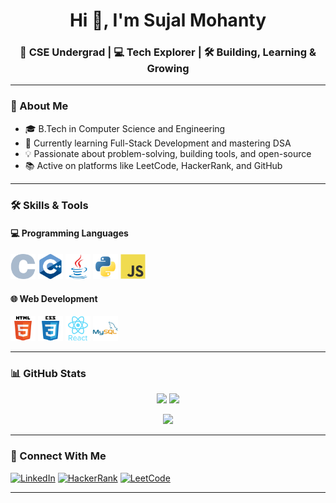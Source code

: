 <h1 align="center">Hi 👋, I'm Sujal Mohanty</h1>
<h3 align="center">🚀 CSE Undergrad | 💻 Tech Explorer | 🛠️ Building, Learning & Growing</h3>

---

### 🧠 About Me
- 🎓 B.Tech in Computer Science and Engineering
- 🌱 Currently learning Full-Stack Development and mastering DSA
- 💡 Passionate about problem-solving, building tools, and open-source
- 📚 Active on platforms like LeetCode, HackerRank, and GitHub

---

### 🛠️ Skills & Tools

#### 💻 Programming Languages
<p align="left">
  <img src="https://raw.githubusercontent.com/devicons/devicon/master/icons/c/c-original.svg" alt="C" width="40" height="40"/>
  <img src="https://raw.githubusercontent.com/devicons/devicon/master/icons/cplusplus/cplusplus-original.svg" alt="C++" width="40" height="40"/>
  <img src="https://raw.githubusercontent.com/devicons/devicon/master/icons/java/java-original.svg" alt="Java" width="40" height="40"/>
  <img src="https://raw.githubusercontent.com/devicons/devicon/master/icons/python/python-original.svg" alt="Python" width="40" height="40"/>
  <img src="https://raw.githubusercontent.com/devicons/devicon/master/icons/javascript/javascript-original.svg" alt="JavaScript" width="40" height="40"/>
</p>

#### 🌐 Web Development
<p align="left">
  <img src="https://raw.githubusercontent.com/devicons/devicon/master/icons/html5/html5-original-wordmark.svg" alt="HTML" width="40" height="40"/>
  <img src="https://raw.githubusercontent.com/devicons/devicon/master/icons/css3/css3-original-wordmark.svg" alt="CSS" width="40" height="40"/>
  <img src="https://raw.githubusercontent.com/devicons/devicon/master/icons/react/react-original-wordmark.svg" alt="React" width="40" height="40"/>
  <img src="https://raw.githubusercontent.com/devicons/devicon/master/icons/mysql/mysql-original-wordmark.svg" alt="MySQL" width="40" height="40"/>
</p>

---

### 📊 GitHub Stats

<p align="center">
  <img src="https://github-readme-stats.vercel.app/api?username=sujalmohanty&show_icons=true&theme=default&hide_title=false&locale=en" width="47%"/>
  <img src="https://github-readme-streak-stats.herokuapp.com/?user=sujalmohanty&theme=default" width="47%"/>
</p>

<p align="center">
  <img src="https://github-readme-stats.vercel.app/api/top-langs/?username=sujalmohanty&layout=compact&theme=default" width="40%"/>
</p>

---

### 🤝 Connect With Me

<p align="left">
  <a href="https://linkedin.com/in/sujalmohanty" target="_blank"><img src="https://raw.githubusercontent.com/rahuldkjain/github-profile-readme-generator/master/src/images/icons/Social/linked-in-alt.svg" alt="LinkedIn" width="30" height="30" /></a>
  <a href="https://www.hackerrank.com/sujalmohanty" target="_blank"><img src="https://raw.githubusercontent.com/rahuldkjain/github-profile-readme-generator/master/src/images/icons/Social/hackerrank.svg" alt="HackerRank" width="30" height="30" /></a>
  <a href="https://www.leetcode.com/sujalmohanty" target="_blank"><img src="https://raw.githubusercontent.com/rahuldkjain/github-profile-readme-generator/master/src/images/icons/Social/leet-code.svg" alt="LeetCode" width="30" height="30" /></a>
</p>

---

